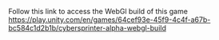 Follow this link to access the WebGl build of this game https://play.unity.com/en/games/64cef93e-45f9-4c4f-a67b-bc584c1d2b1b/cybersprinter-alpha-webgl-build
